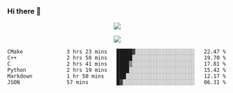 ### Hi there 👋

<!--
**SuuTTT/SuuTTT** is a ✨ _special_ ✨ repository because its `README.md` (this file) appears on your GitHub profile.

Here are some ideas to get you started:

- 🔭 I’m currently working on ...
- 🌱 I’m currently learning ...
- 👯 I’m looking to collaborate on ...
- 🤔 I’m looking for help with ...
- 💬 Ask me about ...
- 📫 How to reach me: ...
- 😄 Pronouns: ...
- ⚡ Fun fact: ...
-->

<div align='center'>
    <p align='center'>
        <img src='https://github-readme-stats.vercel.app/api?line_height=27&username=SuuTTT&show_icons=true&theme=solarized-light'/>
    </p>
</div>    
<div align='center'>  
    <p align='center'>
        <img src='https://github-readme-stats.vercel.app/api/wakatime?username=SuuTTT&theme=solarized-light'/>
    </p>
    
</div>  

<!--START_SECTION:waka-->

```text
CMake              3 hrs 23 mins   █████▓░░░░░░░░░░░░░░░░░░░   22.47 %
C++                2 hrs 58 mins   █████░░░░░░░░░░░░░░░░░░░░   19.70 %
C                  2 hrs 41 mins   ████▒░░░░░░░░░░░░░░░░░░░░   17.81 %
Python             2 hrs 19 mins   ████░░░░░░░░░░░░░░░░░░░░░   15.42 %
Markdown           1 hr 50 mins    ███░░░░░░░░░░░░░░░░░░░░░░   12.17 %
JSON               57 mins         █▓░░░░░░░░░░░░░░░░░░░░░░░   06.31 %
```

<!--END_SECTION:waka-->
